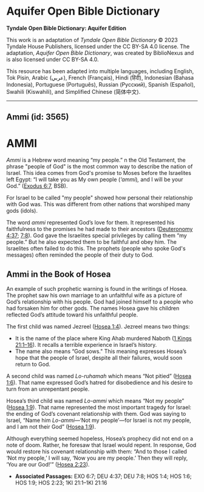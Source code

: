 # Aquifer Open Bible Dictionary

**Tyndale Open Bible Dictionary: Aquifer Edition**

This work is an adaptation of *Tyndale Open Bible Dictionary* © 2023 Tyndale House Publishers, licensed under the CC BY\-SA 4\.0 license. The adaptation, *Aquifer Open Bible Dictionary*, was created by BiblioNexus and is also licensed under CC BY\-SA 4\.0\.

This resource has been adapted into multiple languages, including English, Tok Pisin, Arabic (عربي), French (Français), Hindi (हिंदी), Indonesian (Bahasa Indonesia), Portuguese (Português), Russian (Русский), Spanish (Español), Swahili (Kiswahili), and Simplified Chinese (简体中文).



--------------------------------

## Ammi (id: 3565)

AMMI
====

*Ammi* is a Hebrew word meaning “my people.” n the Old Testament, the phrase "people of God" is the most common way to describe the nation of Israel. This idea comes from God's promise to Moses before the Israelites left Egypt: “I will take you as My own people (*‘ammi*)*,* and I will be your God.” ([Exodus 6:7](https://ref.ly/Exod6:7), BSB). 

For Israel to be called "my people" showed how personal their relationship with God was. This was different from other nations that worshiped many gods (idols).

The word *ammi* represented God’s love for them. It represented his faithfulness to the promises he had made to their ancestors ([Deuteronomy 4:37](https://ref.ly/Deut4:37); [7:8](https://ref.ly/Deut7:8)). God gave the Israelites special privileges by calling them “my people.” But he also expected them to be faithful and obey him. The Israelites often failed to do this. The prophets (people who spoke God's messages) often reminded the people of their duty to God.

Ammi in the Book of Hosea
-------------------------

An example of such prophetic warning is found in the writings of Hosea. The prophet saw his own marriage to an unfaithful wife as a picture of God’s relationship with his people. God had joined himself to a people who had forsaken him for other gods. The names Hosea gave his children reflected God’s attitude toward his unfaithful people. 

The first child was named Jezreel ([Hosea 1:4](https://ref.ly/Hos1:4)). Jezreel means two things:

* It is the name of the place where King Ahab murdered Naboth ([1 Kings 21:1–16](https://ref.ly/1Kgs21:1-1Kgs21:16)). It recalls a terrible experience in Israel’s history.
* The name also means “God sows." This meaning expresses Hosea’s hope that the people of Israel, despite all their failures, would soon return to God.

A second child was named *Lo\-ruhamah* which means “Not pitied” ([Hosea 1:6](https://ref.ly/Hos1:6)). That name expressed God’s hatred for disobedience and his desire to turn from an unrepentant people. 

Hosea’s third child was named *Lo\-ammi* which means “Not my people” ([Hosea 1:9](https://ref.ly/Hos1:9)). That name represented the most important tragedy for Israel: the ending of God’s covenant relationship with them. God was saying to Israel, “Name him *Lo\-ammi*—‘Not my people’—for Israel is not my people, and I am not their God” ([Hosea 1:9](https://ref.ly/Hos1:9)). 

Although everything seemed hopeless, Hosea’s prophecy did not end on a note of doom. Rather, he foresaw that Israel would repent. In response, God would restore his covenant relationship with them: “And to those I called ‘Not my people,’ I will say, ‘Now you are my people.’ Then they will reply, ‘You are our God!’” ([Hosea 2:23](https://ref.ly/Hos2:23)).

* **Associated Passages:** EXO 6:7; DEU 4:37; DEU 7:8; HOS 1:4; HOS 1:6; HOS 1:9; HOS 2:23; 1KI 21:1–1KI 21:16

